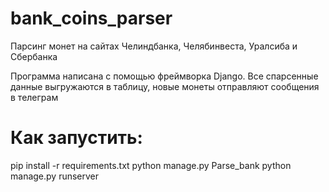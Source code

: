 # bank_coins_parser

Парсинг монет на сайтах Челиндбанка, Челябинвеста, Уралсиба и Сбербанка

Программа написана с помощью фреймворка Django. Все спарсенные данные выгружаются в таблицу, новые монеты отправляют сообщения в телеграм

# Как запустить:
 pip install -r requirements.txt
 python manage.py Parse_bank
 python manage.py runserver
